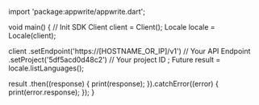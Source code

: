 import 'package:appwrite/appwrite.dart';

void main() { // Init SDK
  Client client = Client();
  Locale locale = Locale(client);

  client
    .setEndpoint('https://[HOSTNAME_OR_IP]/v1') // Your API Endpoint
    .setProject('5df5acd0d48c2') // Your project ID
  ;
  Future result = locale.listLanguages();

  result
    .then((response) {
      print(response);
    }).catchError((error) {
      print(error.response);
  });
}
